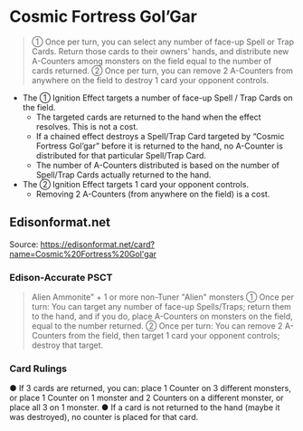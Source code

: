 # Cosmic Fortress Gol’Gar

> ① Once per turn, you can select any number of face-up Spell or Trap Cards. Return those cards to their owners' hands, and distribute new A-Counters among monsters on the field equal to the number of cards returned. ② Once per turn, you can remove 2 A-Counters from anywhere on the field to destroy 1 card your opponent controls.

*   The ① Ignition Effect targets a number of face-up Spell / Trap Cards on the field.
    *   The targeted cards are returned to the hand when the effect resolves. This is not a cost.
    *   If a chained effect destroys a Spell/Trap Card targeted by “Cosmic Fortress Gol’gar” before it is returned to the hand, no A-Counter is distributed for that particular Spell/Trap Card.
    *   The number of A-Counters distributed is based on the number of Spell/Trap Cards actually returned to the hand.
*   The ② Ignition Effect targets 1 card your opponent controls.
    *   Removing 2 A-Counters (from anywhere on the field) is a cost.

## Edisonformat.net

Source: https://edisonformat.net/card?name=Cosmic%20Fortress%20Gol'gar

### Edison-Accurate PSCT

> Alien Ammonite" + 1 or more non-Tuner "Alien" monsters
> ① Once per turn: You can target any number of face-up Spells/Traps; return them to the hand, and if you do, place A-Counters on monsters on the field, equal to the number returned.
> ② Once per turn: You can remove 2 A-Counters from the field, then target 1 card your opponent controls; destroy that target.

### Card Rulings

● If 3 cards are returned, you can:
place 1 Counter on 3 different monsters, or
place 1 Counter on 1 monster and 2 Counters on a different monster, or
place all 3 on 1 monster.
● If a card is not returned to the hand (maybe it was destroyed), no counter is placed for that card.
            